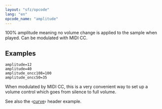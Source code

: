 ```yaml
---
layout: "sfz/opcode"
lang: "en"
opcode_name: "amplitude"
---
```

100% amplitude meaning no volume change is applied to the sample when played.
Can be modulated with MIDI CC.

## Examples

```
amplitude=12
amplitude=40
amplitude_oncc108=100
amplitude_oncc50=35
```

When modulated by MIDI CC, this is a very convenient way to set up a volume
control which goes from silence to full volume.

See also the ‹[curve](/headers/curve)› header example.
